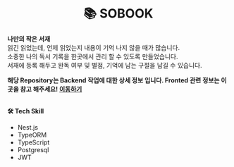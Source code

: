 <div align="center">
	<h1>📚 SOBOOK</h1>
</div>

<div><b>나만의 작은 서재</b></div>
읽긴 읽었는데, 언제 읽었는지 내용이 기억 나지 않을 때가 많습니다.<br>
소중한 나의 독서 기록을 한곳에서 관리 할 수 있도록 만들었습니다.<br>
서재에 등록 해두고 완독 여부 및 별점, 기억에 남는 구절을 남길 수 있습니다.<br>

<b>해당 Repository는 Backend 작업에 대한 상세 정보 입니다.
Fronted 관련 정보는 이곳을 참고 해주세요! <a href="https://github.com/DonghwanL/SOBOOK_Frontend">이동하기</a></b>
<br>
<br>

<b>🛠  Tech Skill</b>
 - Nest.js
 - TypeORM
 - TypeScript
 - Postgresql
 - JWT
